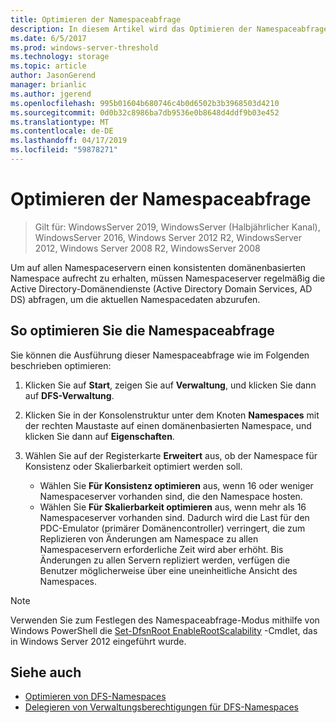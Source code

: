 ```yaml
---
title: Optimieren der Namespaceabfrage
description: In diesem Artikel wird das Optimieren der Namespaceabfrage beschrieben, um auf allen Namespaceservern einen konsistenten domänenbasierten Namespace beizubehalten
ms.date: 6/5/2017
ms.prod: windows-server-threshold
ms.technology: storage
ms.topic: article
author: JasonGerend
manager: brianlic
ms.author: jgerend
ms.openlocfilehash: 995b01604b680746c4b0d6502b3b3968503d4210
ms.sourcegitcommit: 0d0b32c8986ba7db9536e0b8648d4ddf9b03e452
ms.translationtype: MT
ms.contentlocale: de-DE
ms.lasthandoff: 04/17/2019
ms.locfileid: "59878271"
---
```

# <a name="optimize-namespace-polling"></a>Optimieren der Namespaceabfrage

> Gilt für: WindowsServer 2019, WindowsServer (Halbjährlicher Kanal), WindowsServer 2016, Windows Server 2012 R2, WindowsServer 2012, Windows Server 2008 R2, WindowsServer 2008

Um auf allen Namespaceservern einen konsistenten domänenbasierten Namespace aufrecht zu erhalten, müssen Namespaceserver regelmäßig die Active Directory-Domänendienste (Active Directory Domain Services, AD DS) abfragen, um die aktuellen Namespacedaten abzurufen. 

## <a name="to-optimize-namespace-polling"></a>So optimieren Sie die Namespaceabfrage

Sie können die Ausführung dieser Namespaceabfrage wie im Folgenden beschrieben optimieren:

1.  Klicken Sie auf **Start**, zeigen Sie auf **Verwaltung**, und klicken Sie dann auf **DFS-Verwaltung**.

2.  Klicken Sie in der Konsolenstruktur unter dem Knoten **Namespaces** mit der rechten Maustaste auf einen domänenbasierten Namespace, und klicken Sie dann auf **Eigenschaften**.

3.  Wählen Sie auf der Registerkarte **Erweitert** aus, ob der Namespace für Konsistenz oder Skalierbarkeit optimiert werden soll.

    -   Wählen Sie **Für Konsistenz optimieren** aus, wenn 16 oder weniger Namespaceserver vorhanden sind, die den Namespace hosten.
    -   Wählen Sie **Für Skalierbarkeit optimieren** aus, wenn mehr als 16 Namespaceserver vorhanden sind. Dadurch wird die Last für den PDC-Emulator (primärer Domänencontroller) verringert, die zum Replizieren von Änderungen am Namespace zu allen Namespaceservern erforderliche Zeit wird aber erhöht. Bis Änderungen zu allen Servern repliziert werden, verfügen die Benutzer möglicherweise über eine uneinheitliche Ansicht des Namespaces.

> [!NOTE]
> Verwenden Sie zum Festlegen des Namespaceabfrage-Modus mithilfe von Windows PowerShell die [Set-DfsnRoot EnableRootScalability](https://technet.microsoft.com/library/jj884281.aspx) -Cmdlet, das in Windows Server 2012 eingeführt wurde.

## <a name="see-also"></a>Siehe auch

-   [Optimieren von DFS-Namespaces](tuning-dfs-namespaces.md)
-   [Delegieren von Verwaltungsberechtigungen für DFS-Namespaces](delegate-management-permissions-for-dfs-namespaces.md)